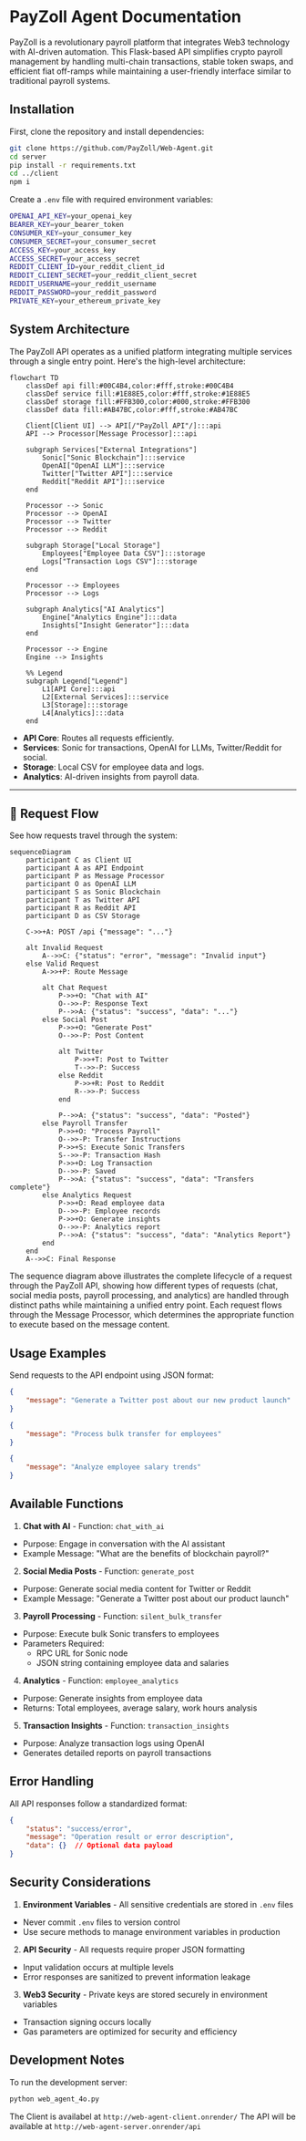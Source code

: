 # PayZoll Agent Documentation

PayZoll is a revolutionary payroll platform that integrates Web3 technology with AI-driven automation. This Flask-based API simplifies crypto payroll management by handling multi-chain transactions, stable token swaps, and efficient fiat off-ramps while maintaining a user-friendly interface similar to traditional payroll systems.

## Installation

First, clone the repository and install dependencies:

```bash
git clone https://github.com/PayZoll/Web-Agent.git
cd server
pip install -r requirements.txt
cd ../client
npm i
```

Create a `.env` file with required environment variables:

```bash
OPENAI_API_KEY=your_openai_key
BEARER_KEY=your_bearer_token
CONSUMER_KEY=your_consumer_key
CONSUMER_SECRET=your_consumer_secret
ACCESS_KEY=your_access_key
ACCESS_SECRET=your_access_secret
REDDIT_CLIENT_ID=your_reddit_client_id
REDDIT_CLIENT_SECRET=your_reddit_client_secret
REDDIT_USERNAME=your_reddit_username
REDDIT_PASSWORD=your_reddit_password
PRIVATE_KEY=your_ethereum_private_key
```

## System Architecture

The PayZoll API operates as a unified platform integrating multiple services through a single entry point. Here's the high-level architecture:

```mermaid
flowchart TD
    classDef api fill:#00C4B4,color:#fff,stroke:#00C4B4
    classDef service fill:#1E88E5,color:#fff,stroke:#1E88E5
    classDef storage fill:#FFB300,color:#000,stroke:#FFB300
    classDef data fill:#AB47BC,color:#fff,stroke:#AB47BC

    Client[Client UI] --> API[/"PayZoll API"/]:::api
    API --> Processor[Message Processor]:::api
    
    subgraph Services["External Integrations"]
        Sonic["Sonic Blockchain"]:::service
        OpenAI["OpenAI LLM"]:::service
        Twitter["Twitter API"]:::service
        Reddit["Reddit API"]:::service
    end
    
    Processor --> Sonic
    Processor --> OpenAI
    Processor --> Twitter
    Processor --> Reddit
    
    subgraph Storage["Local Storage"]
        Employees["Employee Data CSV"]:::storage
        Logs["Transaction Logs CSV"]:::storage
    end
    
    Processor --> Employees
    Processor --> Logs
    
    subgraph Analytics["AI Analytics"]
        Engine["Analytics Engine"]:::data
        Insights["Insight Generator"]:::data
    end
    
    Processor --> Engine
    Engine --> Insights
    
    %% Legend
    subgraph Legend["Legend"]
        L1[API Core]:::api
        L2[External Services]:::service
        L3[Storage]:::storage
        L4[Analytics]:::data
    end
```

- **API Core**: Routes all requests efficiently.
- **Services**: Sonic for transactions, OpenAI for LLMs, Twitter/Reddit for social.
- **Storage**: Local CSV for employee data and logs.
- **Analytics**: AI-driven insights from payroll data.

---

## 🔄 Request Flow

See how requests travel through the system:

```mermaid
sequenceDiagram
    participant C as Client UI
    participant A as API Endpoint
    participant P as Message Processor
    participant O as OpenAI LLM
    participant S as Sonic Blockchain
    participant T as Twitter API
    participant R as Reddit API
    participant D as CSV Storage

    C->>+A: POST /api {"message": "..."} 

    alt Invalid Request
        A-->>C: {"status": "error", "message": "Invalid input"}
    else Valid Request
        A->>+P: Route Message 

        alt Chat Request
            P->>+O: "Chat with AI"
            O-->>-P: Response Text
            P-->>A: {"status": "success", "data": "..."} 
        else Social Post
            P->>+O: "Generate Post"
            O-->>-P: Post Content

            alt Twitter
                P->>+T: Post to Twitter
                T-->>-P: Success
            else Reddit
                P->>+R: Post to Reddit
                R-->>-P: Success
            end

            P-->>A: {"status": "success", "data": "Posted"}
        else Payroll Transfer
            P->>+O: "Process Payroll"
            O-->>-P: Transfer Instructions
            P->>+S: Execute Sonic Transfers
            S-->>-P: Transaction Hash
            P->>+D: Log Transaction
            D-->>-P: Saved
            P-->>A: {"status": "success", "data": "Transfers complete"} 
        else Analytics Request
            P->>+D: Read employee data
            D-->>-P: Employee records
            P->>+O: Generate insights
            O-->>-P: Analytics report
            P-->>A: {"status": "success", "data": "Analytics Report"}  
        end
    end
    A-->>C: Final Response
```

The sequence diagram above illustrates the complete lifecycle of a request through the PayZoll API, showing how different types of requests (chat, social media posts, payroll processing, and analytics) are handled through distinct paths while maintaining a unified entry point. Each request flows through the Message Processor, which determines the appropriate function to execute based on the message content.

## Usage Examples

Send requests to the API endpoint using JSON format:

```json
{
    "message": "Generate a Twitter post about our new product launch"
}

{
    "message": "Process bulk transfer for employees"
}

{
    "message": "Analyze employee salary trends"
}
```

## Available Functions

1. **Chat with AI**  - Function: `chat_with_ai`

- Purpose: Engage in conversation with the AI assistant
- Example Message: "What are the benefits of blockchain payroll?"

2. **Social Media Posts**  - Function: `generate_post`

- Purpose: Generate social media content for Twitter or Reddit
- Example Message: "Generate a Twitter post about our product launch"

3. **Payroll Processing**  - Function: `silent_bulk_transfer`

- Purpose: Execute bulk Sonic transfers to employees
- Parameters Required:
  - RPC URL for Sonic node
  - JSON string containing employee data and salaries

4. **Analytics**  - Function: `employee_analytics`

- Purpose: Generate insights from employee data
- Returns: Total employees, average salary, work hours analysis

5. **Transaction Insights**  - Function: `transaction_insights`

- Purpose: Analyze transaction logs using OpenAI
- Generates detailed reports on payroll transactions

## Error Handling

All API responses follow a standardized format:

```json
{
    "status": "success/error",
    "message": "Operation result or error description",
    "data": {}  // Optional data payload
}
```

## Security Considerations

1. **Environment Variables**  - All sensitive credentials are stored in `.env` files

- Never commit `.env` files to version control
- Use secure methods to manage environment variables in production

2. **API Security**  - All requests require proper JSON formatting

- Input validation occurs at multiple levels
- Error responses are sanitized to prevent information leakage

3. **Web3 Security**  - Private keys are stored securely in environment variables

- Transaction signing occurs locally
- Gas parameters are optimized for security and efficiency

## Development Notes

To run the development server:

```bash
python web_agent_4o.py
```

The Client is availabel at `http://web-agent-client.onrender/`
The API will be available at `http://web-agent-server.onrender/api`
